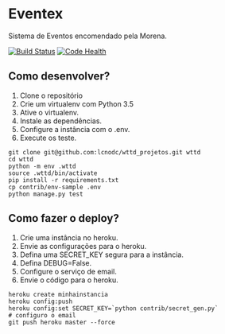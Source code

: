 # Eventex

Sistema de Eventos encomendado pela Morena.

[![Build Status](https://travis-ci.org/lcnodc/wttd_projetos.svg?branch=master)](https://travis-ci.org/lcnodc/wttd_projetos)
[![Code Health](https://landscape.io/github/lcnodc/wttd_projetos/master/landscape.svg?style=flat)](https://landscape.io/github/lcnodc/wttd_projetos/master)


## Como desenvolver?

1. Clone o repositório
2. Crie um virtualenv com Python 3.5
3. Ative o virtualenv.
4. Instale as dependências.
5. Configure a instância com o .env.
6. Execute os teste.

```console
git clone git@github.com:lcnodc/wttd_projetos.git wttd
cd wttd
python -m env .wttd
source .wttd/bin/activate
pip install -r requirements.txt
cp contrib/env-sample .env
python manage.py test
```

## Como fazer o deploy?

1. Crie uma instância no heroku.
2. Envie as configurações para o heroku.
3. Defina uma SECRET_KEY segura para a instância.
4. Defina DEBUG=False.
5. Configure o serviço de email.
6. Envie o código para o heroku.

```console
heroku create minhainstancia
heroku config:push
heroku config:set SECRET_KEY=`python contrib/secret_gen.py`
# configuro o email
git push heroku master --force
```
